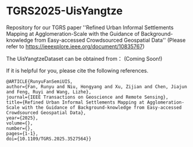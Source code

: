 # TGRS2025-UisYangtze 
Repository for our TGRS paper ''Refined Urban Informal Settlements Mapping at Agglomeration-Scale with the Guidance of Background-knowledge from Easy-accessed Crowdsourced Geospatial Data'' (Please refer to https://ieeexplore.ieee.org/document/10835767)

The UisYangtzeDataset can be obtained from： (Coming Soon!)

If it is helpful for you, please cite the following references.

    @ARTICLE{RunyuFanSemiUIS,
    author={Fan, Runyu and Niu, Hongyang and Xu, Zijian and Chen, Jiajun and Feng, Ruyi and Wang, Lizhe},
    journal={IEEE Transactions on Geoscience and Remote Sensing}, 
    title={Refined Urban Informal Settlements Mapping at Agglomeration-Scale with the Guidance of Background-knowledge from Easy-accessed Crowdsourced Geospatial Data}, 
    year={2025},
    volume={},
    number={},
    pages={1-1},
    doi={10.1109/TGRS.2025.3527564}}
